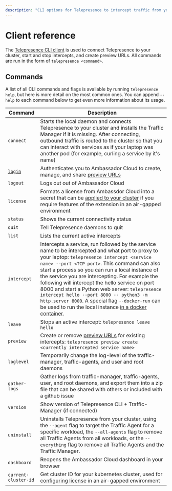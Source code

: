 ```yaml
---
description: "CLI options for Telepresence to intercept traffic from your Kubernetes cluster to code running on your laptop."
---
```


# Client reference

The [Telepresence CLI client](../../quick-start) is used to connect Telepresence to your cluster, start and stop intercepts, and create preview URLs. All commands are run in the form of `telepresence <command>`.

## Commands

A list of all CLI commands and flags is available by running `telepresence help`, but here is more detail on the most common ones.
You can append `--help` to each command below to get even more information about its usage.

| Command | Description |
| --- | --- |
| `connect` | Starts the local daemon and connects Telepresence to your cluster and installs the Traffic Manager if it is missing.  After connecting, outbound traffic is routed to the cluster so that you can interact with services as if your laptop was another pod (for example, curling a service by it's name) |
| [`login`](login) | Authenticates you to Ambassador Cloud to create, manage, and share [preview URLs](../../howtos/preview-urls/)
| `logout` | Logs out out of Ambassador Cloud |
| `license` | Formats a license from Ambassdor Cloud into a secret that can be [applied to your cluster](../cluster-config#add-license-to-cluster) if you require features of the extension in an air-gapped environment|
| `status` | Shows the current connectivity status |
| `quit` | Tell Telepresence daemons to quit |
| `list` | Lists the current active intercepts |
| `intercept` | Intercepts a service, run followed by the service name to be intercepted and what port to proxy to your laptop: `telepresence intercept <service name> --port <TCP port>`. This command can also start a process so you can run a local instance of the service you are intercepting. For example the following will intercept the hello service on port 8000 and start a Python web server: `telepresence intercept hello --port 8000 -- python3 -m http.server 8000`. A special flag `--docker-run` can be used to run the local instance [in a docker container](../docker-run). |
| `leave` | Stops an active intercept: `telepresence leave hello` |
| `preview` | Create or remove [preview URLs](../../howtos/preview-urls) for existing intercepts: `telepresence preview create <currently intercepted service name>` |
| `loglevel` | Temporarily change the log-level of the traffic-manager, traffic-agents, and user and root daemons |
| `gather-logs` | Gather logs from traffic-manager, traffic-agents, user, and root daemons, and export them into a zip file that can be shared with others or included with a github issue |
| `version` | Show version of Telepresence CLI + Traffic-Manager (if connected) |
| `uninstall` | Uninstalls Telepresence from your cluster, using the `--agent` flag to target the Traffic Agent for a specific workload, the `--all-agents` flag to remove all Traffic Agents from all workloads, or the `--everything` flag to remove all Traffic Agents and the Traffic Manager.
| `dashboard` | Reopens the Ambassador Cloud dashboard in your browser |
| `current-cluster-id` | Get cluster ID for your kubernetes cluster, used for [configuring license](../cluster-config#add-license-to-cluster) in an air-gapped environment |
